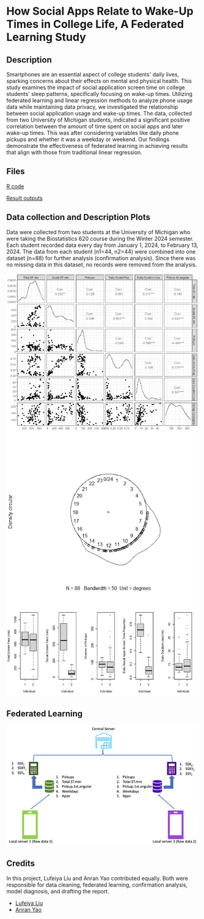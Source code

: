 # How Social Apps Relate to Wake-Up Times in College Life, A Federated Learning Study

## Description
Smartphones are an essential aspect of college students' daily lives, sparking concerns about their effects on mental and physical health. This study examines the impact of social application screen time on college students' sleep patterns, specifically focusing on wake-up times. Utilizing federated learning and linear regression methods to analyze phone usage data while maintaining data privacy, we investigated the relationship between social application usage and wake-up times. The data, collected from two University of Michigan students, indicated a significant positive correlation between the amount of time spent on social apps and later wake-up times. This was after considering variables like daily phone pickups and whether it was a weekday or weekend. Our findings demonstrate the effectiveness of federated learning in achieving results that align with those from traditional linear regression.

## Files
[R code](codes_v1.R)

[Result outputs](codes_v1.html)
## Data collection and Description Plots
Data were collected from two students at the University of Michigan who were taking the Biostatistics 620 course during the Winter 2024 semester. Each student recorded data every day from January 1, 2024, to February 13, 2024. The data from each student (n1=44, n2=44) were combined into one dataset (n=88) for further analysis (confirmation analysis). Since there was no missing data in this dataset, no records were removed from the analysis.

<img src="correlation.png" title="Correlation, distribution and scatter plots">
<img src="density.first.pickup.png" title = "Scatter plot and density plot for the first pickup on a 24-hour clock circle">
<img src="boxplot_v1.png" title="Boxplots for time series data">

## Federated Learning
<img src="Distributed%20Computing.png" alt="The distribution computing platform design to implement our federated learning machinery" title="Distribution computing platform design">

## Credits
In this project, Lufeiya Liu and Anran Yao contributed equally. Both were responsible for data cleaning, federated learning, confirmation analysis, model diagnosis, and drafting the report. 
- [Lufeiya Liu](https://github.com/feiyaLL)
- [Anran Yao](https://github.com/anranyao)
